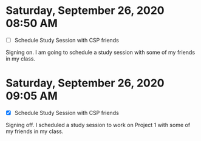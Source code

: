 # Saturday, September 26, 2020 08:50 AM
- [ ] Schedule Study Session with CSP friends

Signing on. I am going to schedule a study session with some of my friends in my class.

# Saturday, September 26, 2020 09:05 AM
- [X] Schedule Study Session with CSP friends

Signing off. I scheduled a study session to work on Project 1 with some of my friends in my class.